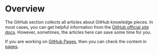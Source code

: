 # Overview

The GitHub section collects all articles about GitHub knowledge pieces. In most cases, you can get helpful information from the [GitHub official site docs](https://docs.github.com/en). However, sometimes, the articles here can save some time for you.

If you are working on [GitHub Pages](https://docs.github.com/en/pages), then you can check the content in [pages](pages).
